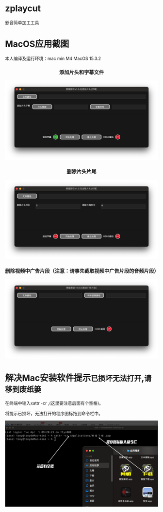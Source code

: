# zplaycut
影音简单加工工具

# MacOS应用截图

本人编译及运行环境：mac min M4 MacOS 15.3.2

<div align="center">

### 添加片头和字幕文件

[![ZPlayercut](https://raw.githubusercontent.com/tonyblues8/ZPlayerCut/refs/heads/main/pic/jp.png)](#MacOS应用截图)

### 删除片头片尾

[![ZPlayercut](https://raw.githubusercontent.com/tonyblues8/ZPlayerCut/refs/heads/main/pic/jp1.png)](#MacOS应用截图)

### 删除视频中广告片段（注意：请事先截取视频中广告片段的音频片段）

[![ZPlayercut](https://raw.githubusercontent.com/tonyblues8/ZPlayerCut/refs/heads/main/pic/jp2.png)](#MacOS应用截图)


</div>

# 解决Mac安装软件提示`已损坏无法打开`,`请移到废纸篓`

在终端中输入xattr -cr ,(这里要注意后面有个空格)。

将提示已损坏，无法打开的程序图标拖到命令栏中。

[![ZPlayer](https://raw.githubusercontent.com/tonyblues8/ZPlayer/refs/heads/main/pic/jp2.png)](#解决Mac安装软件提示`已损坏无法打开`,`请移到废纸篓`)



